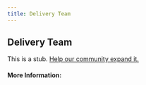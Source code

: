 ```yaml
---
title: Delivery Team
---
```


## Delivery Team

This is a stub. [Help our community expand it.](https://github.com/freeCodeCamp/guide-articles/tree/master/articles/Agile/Delivery-Team/index.md)

<!-- The article goes here, in GitHub-flavored Markdown. Feel free to add YouTube videos, images, and CodePen/JSBin embeds  -->

#### More Information:
<!-- Please add any articles you think might be helpful to read before writing the article -->


